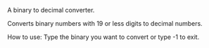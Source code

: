 A binary to decimal converter.

Converts binary numbers with 19 or less digits to decimal numbers.

How to use:
Type the binary you want to convert or type -1 to exit.
